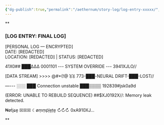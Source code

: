 ```yaml
---
{"dg-publish":true,"permalink":"/aethernum/story-log/log-entry-xxxxx/","updated":"2025-03-24T20:54:02.683+07:00"}
---
```


**

### [LOG ENTRY: FINAL LOG]

  
[PERSONAL LOG — ENCRYPTED]  
DATE: [REDACTED]  
LOCATION: [REDACTED] | STATUS: [REDACTED]

41X0## ███ΔΔΔ 0001101 --- SYSTEM OVERRIDE --- 3941XJLO//

[DATA STREAM] >>>> @#*(!@ 𖡄𖡄 773-███-NEURAL DRIFT-███-LOST//

—--- ░░░ ███ Connection unstable ███▒▒▒▒ 192839#jsk0a9d

(ERROR: UNABLE TO REBUILD SEQUENCE) ##$XJ0192X//: Memory leak detected.

₦øṫḭɕḛ ☒☒☒ ☾øṃṃṗļḛṭḛ ↻↻↻ 0xA910XJ…

**